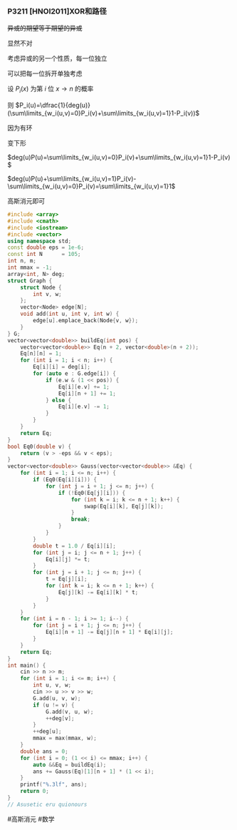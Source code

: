 ### P3211 [HNOI2011]XOR和路径

~~异或的期望等于期望的异或~~

显然不对

考虑异或的另一个性质，每一位独立

可以把每一位拆开单独考虑

设 $P_i(x)$ 为第 $i$ 位 $x \rightarrow n$ 的概率

则 $P_i(u)=\dfrac{1}{deg(u)}(\sum\limits_{w_i(u,v)=0}P_i(v)+\sum\limits_{w_i(u,v)=1}1-P_i(v))$

因为有环

变下形

$deg(u)P(u)=\sum\limits_{w_i(u,v)=0}P_i(v)+\sum\limits_{w_i(u,v)=1}1-P_i(v) $

$deg(u)P(u)+\sum\limits_{w_i(u,v)=1}P_i(v)-\sum\limits_{w_i(u,v)=0}P_i(v)=\sum\limits_{w_i(u,v)=1}1$

高斯消元即可

```cpp
#include <array>
#include <cmath>
#include <iostream>
#include <vector>
using namespace std;
const double eps = 1e-6;
const int N      = 105;
int n, m;
int mmax = -1;
array<int, N> deg;
struct Graph {
    struct Node {
        int v, w;
    };
    vector<Node> edge[N];
    void add(int u, int v, int w) {
        edge[u].emplace_back(Node{v, w});
    }
} G;
vector<vector<double>> buildEq(int pos) {
    vector<vector<double>> Eq(n + 2, vector<double>(n + 2));
    Eq[n][n] = 1;
    for (int i = 1; i < n; i++) {
        Eq[i][i] = deg[i];
        for (auto e : G.edge[i]) {
            if (e.w & (1 << pos)) {
                Eq[i][e.v] += 1;
                Eq[i][n + 1] += 1;
            } else {
                Eq[i][e.v] -= 1;
            }
        }
    }
    return Eq;
}
bool Eq0(double v) {
    return (v > -eps && v < eps);
}
vector<vector<double>> Gauss(vector<vector<double>> &Eq) {
    for (int i = 1; i <= n; i++) {
        if (Eq0(Eq[i][i])) {
            for (int j = i + 1; j <= n; j++) {
                if (!Eq0(Eq[j][i])) {
                    for (int k = i; k <= n + 1; k++) {
                        swap(Eq[i][k], Eq[j][k]);
                    }
                    break;
                }
            }
        }
        double t = 1.0 / Eq[i][i];
        for (int j = i; j <= n + 1; j++) {
            Eq[i][j] *= t;
        }
        for (int j = i + 1; j <= n; j++) {
            t = Eq[j][i];
            for (int k = i; k <= n + 1; k++) {
                Eq[j][k] -= Eq[i][k] * t;
            }
        }
    }
    for (int i = n - 1; i >= 1; i--) {
        for (int j = i + 1; j <= n; j++) {
            Eq[i][n + 1] -= Eq[j][n + 1] * Eq[i][j];
        }
    }
    return Eq;
}
int main() {
    cin >> n >> m;
    for (int i = 1; i <= m; i++) {
        int u, v, w;
        cin >> u >> v >> w;
        G.add(u, v, w);
        if (u != v) {
            G.add(v, u, w);
            ++deg[v];
        }
        ++deg[u];
        mmax = max(mmax, w);
    }
    double ans = 0;
    for (int i = 0; (1 << i) <= mmax; i++) {
        auto &&Eq = buildEq(i);
        ans += Gauss(Eq)[1][n + 1] * (1 << i);
    }
    printf("%.3lf", ans);
    return 0;
}
// Asusetic eru quionours
```

#高斯消元
#数学